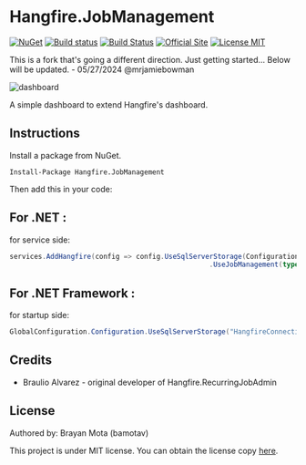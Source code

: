 # Hangfire.JobManagement
[![NuGet](https://buildstats.info/nuget/Hangfire.RecurringJobAdmin)](https://www.nuget.org/packages/Hangfire.RecurringJobAdmin/)
[![Build status](https://ci.appveyor.com/api/projects/status/u2xrias2vk727beg/branch/master?svg=true)](https://ci.appveyor.com/project/bamotav/hangfire-recurringjobadmin/branch/master)
[![Build Status](https://github.com/bamotav/Hangfire.RecurringJobAdmin/workflows/CI-HRJ/badge.svg)](https://github.com/bamotav/Hangfire.RecurringJobAdmin/actions)
[![Official Site](https://img.shields.io/badge/site-hangfire.io-blue.svg)](http://hangfire.io)
[![License MIT](https://img.shields.io/badge/license-MIT-green.svg)](http://opensource.org/licenses/MIT)

This is a fork that's going a different direction. Just getting started... Below will be updated. - 05/27/2024 @mrjamiebowman


![dashboard](Content/dashboard.png)

A simple dashboard to extend Hangfire's dashboard.

## Instructions
Install a package from NuGet. 
```
Install-Package Hangfire.JobManagement
```

Then add this in your code:

## For .NET  :
for service side:
```csharp
services.AddHangfire(config => config.UseSqlServerStorage(Configuration.GetConnectionString("HangfireConnection"))
                                                 .UseJobManagement(typeof(Startup).Assembly))
```

## For .NET Framework  :
for startup side:
```csharp
GlobalConfiguration.Configuration.UseSqlServerStorage("HangfireConnection").UseJobManagement(typeof(Startup).Assembly)
```

## Credits
 * Braulio Alvarez - original developer of Hangfire.RecurringJobAdmin

## License
Authored by: Brayan Mota (bamotav)

This project is under MIT license. You can obtain the license copy [here](https://github.com/bamotav/Hangfire.RecurringJobAdmin/blob/master/LICENSE).

